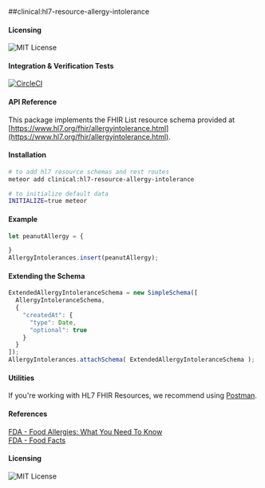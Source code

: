 ##clinical:hl7-resource-allergy-intolerance

#### Licensing  

![MIT License](https://img.shields.io/badge/license-MIT-blue.svg)


#### Integration & Verification Tests

[![CircleCI](https://circleci.com/gh/clinical-meteor/hl7-resource-allergy-intolerance/tree/master.svg?style=svg)](https://circleci.com/gh/clinical-meteor/hl7-resource-allergy-intolerance/tree/master)


#### API Reference  

This package implements the FHIR List resource schema provided at  [https://www.hl7.org/fhir/allergyintolerance.html](https://www.hl7.org/fhir/allergyintolerance.html).  


#### Installation  

````bash
# to add hl7 resource schemas and rest routes
meteor add clinical:hl7-resource-allergy-intolerance

# to initialize default data
INITIALIZE=true meteor
````


#### Example   

```js
let peanutAllergy = {

}
AllergyIntolerances.insert(peanutAllergy);
```

#### Extending the Schema

```js
ExtendedAllergyIntoleranceSchema = new SimpleSchema([
  AllergyIntoleranceSchema,
  {
    "createdAt": {
      "type": Date,
      "optional": true
    }
  }
]);
AllergyIntolerances.attachSchema( ExtendedAllergyIntoleranceSchema );
```


#### Utilities  

If you're working with HL7 FHIR Resources, we recommend using [Postman](https://chrome.google.com/webstore/detail/postman/fhbjgbiflinjbdggehcddcbncdddomop?hl=en).



#### References  

[FDA - Food Allergies: What You Need To Know](https://www.fda.gov/food/resourcesforyou/consumers/ucm079311.htm)  
[FDA - Food Facts](https://www.fda.gov/downloads/Food/ResourcesForYou/Consumers/UCM220117.pdf)  


#### Licensing  

![MIT License](https://img.shields.io/badge/license-MIT-blue.svg)
